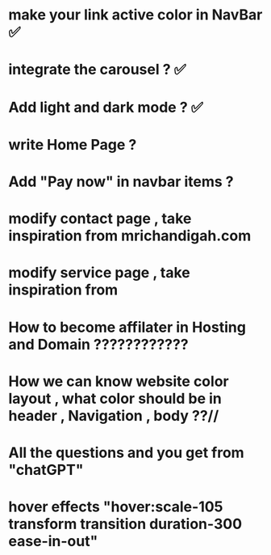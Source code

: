 # make your link active color in NavBar ✅

# integrate the carousel ? ✅

# Add light and dark mode ? ✅

# write Home Page ?

# Add "Pay now" in navbar items ?

# modify contact page , take inspiration from mrichandigah.com

# modify service page , take inspiration from

# How to become affilater in Hosting and Domain ????????????

# How we can know website color layout , what color should be in header , Navigation , body ??//

# All the questions and you get from "chatGPT"

# hover effects "hover:scale-105 transform transition duration-300 ease-in-out"
